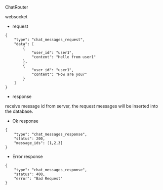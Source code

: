 ChatRouter

websocket

- request

```
{
	"type": "chat_messages_request",
	"data": [
		{
			"user_id": "user1",
			"content": "Hello from user1"
		},
		{
			"user_id": "user1",
			"content": "How are you?"
		}
	]
}
```

- response

receive message id from server, the request messages will be inserted into the database.

- Ok response

```
{
	"type": "chat_messages_response",
	"status": 200,
    "message_ids": [1,2,3]
}
```

- Error response

```
{
	"type": "chat_messages_response",
	"status": 400,
	"error": "Bad Request"
}
```